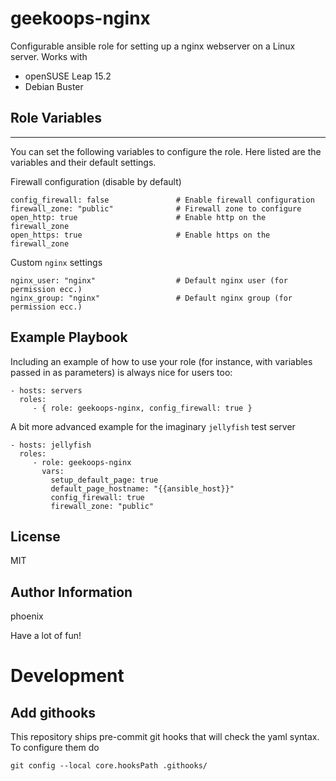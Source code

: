 # geekoops-nginx

Configurable ansible role for setting up a nginx webserver on a Linux server. Works with

- openSUSE Leap 15.2
- Debian Buster

## Role Variables
--------------

You can set the following variables to configure the role. Here listed are the variables and their default settings.

Firewall configuration (disable by default)

	config_firewall: false               # Enable firewall configuration
	firewall_zone: "public"              # Firewall zone to configure
    open_http: true                      # Enable http on the firewall_zone
    open_https: true                     # Enable https on the firewall_zone

Custom `nginx` settings

	nginx_user: "nginx"                  # Default nginx user (for permission ecc.)
	nginx_group: "nginx"                 # Default nginx group (for permission ecc.)


## Example Playbook

Including an example of how to use your role (for instance, with variables passed in as parameters) is always nice for users too:

    - hosts: servers
      roles:
         - { role: geekoops-nginx, config_firewall: true }

A bit more advanced example for the imaginary `jellyfish` test server

    - hosts: jellyfish
      roles:
         - role: geekoops-nginx
           vars:
             setup_default_page: true
             default_page_hostname: "{{ansible_host}}"
             config_firewall: true
             firewall_zone: "public"

## License

MIT

## Author Information

phoenix

Have a lot of fun!

# Development

## Add githooks

This repository ships pre-commit git hooks that will check the yaml syntax. To configure them do

    git config --local core.hooksPath .githooks/
